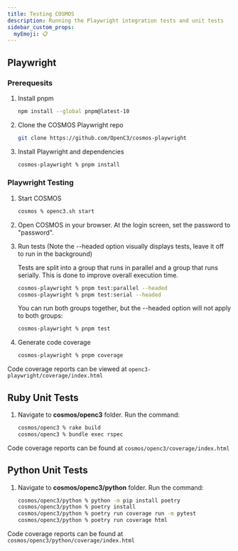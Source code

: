 ```yaml
---
title: Testing COSMOS
description: Running the Playwright integration tests and unit tests
sidebar_custom_props:
  myEmoji: 📋
---
```


## Playwright

### Prerequesits

1. Install pnpm

   ```bash
   npm install --global pnpm@latest-10
   ```

1. Clone the COSMOS Playwright repo

   ```bash
   git clone https://github.com/OpenC3/cosmos-playwright
   ```

1. Install Playwright and dependencies

   ```bash
   cosmos-playwright % pnpm install
   ```

### Playwright Testing

1. Start COSMOS

   ```bash
   cosmos % openc3.sh start
   ```

1. Open COSMOS in your browser. At the login screen, set the password to "password".

1. Run tests (Note the --headed option visually displays tests, leave it off to run in the background)

   Tests are split into a group that runs in parallel and a group that runs serially. This is done to improve overall execution time.

   ```bash
   cosmos-playwright % pnpm test:parallel --headed
   cosmos-playwright % pnpm test:serial --headed
   ```

   You can run both groups together, but the --headed option will not apply to both groups:

   ```bash
   cosmos-playwright % pnpm test
   ```

1. Generate code coverage

   ```bash
   cosmos-playwright % pnpm coverage
   ```

Code coverage reports can be viewed at `openc3-playwright/coverage/index.html`

## Ruby Unit Tests

1. Navigate to **cosmos/openc3** folder. Run the command:

   ```bash
   cosmos/openc3 % rake build
   cosmos/openc3 % bundle exec rspec
   ```

Code coverage reports can be found at `cosmos/openc3/coverage/index.html`

## Python Unit Tests

1. Navigate to **cosmos/openc3/python** folder. Run the command:

   ```bash
   cosmos/openc3/python % python -m pip install poetry
   cosmos/openc3/python % poetry install
   cosmos/openc3/python % poetry run coverage run -m pytest
   cosmos/openc3/python % poetry run coverage html
   ```

Code coverage reports can be found at `cosmos/openc3/python/coverage/index.html`
